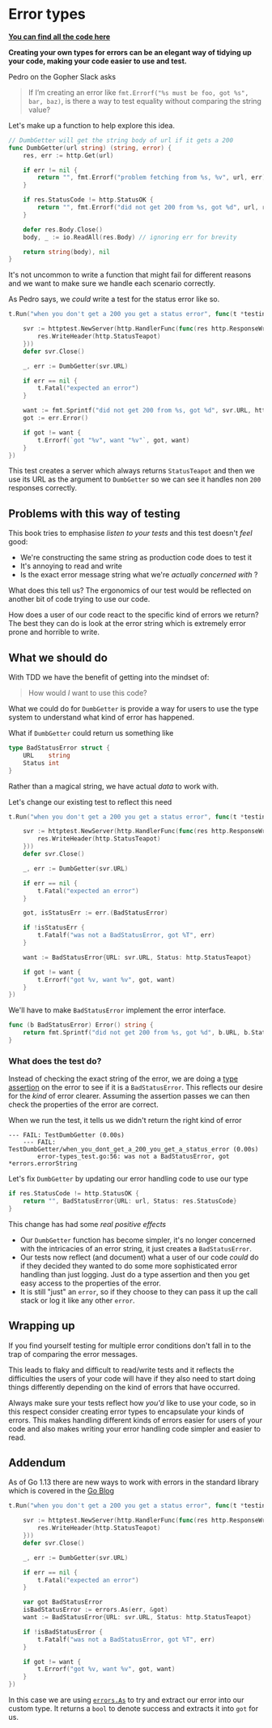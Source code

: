# Error types

**[You can find all the code here](https://github.com/quii/learn-go-with-tests/tree/main/q-and-a/error-types)**

**Creating your own types for errors can be an elegant way of tidying up your code, making your code easier to use and test.**

Pedro on the Gopher Slack asks

> If I’m creating an error like `fmt.Errorf("%s must be foo, got %s", bar, baz)`, is there a way to test equality without comparing the string value?

Let's make up a function to help explore this idea.

```go
// DumbGetter will get the string body of url if it gets a 200
func DumbGetter(url string) (string, error) {
	res, err := http.Get(url)

	if err != nil {
		return "", fmt.Errorf("problem fetching from %s, %v", url, err)
	}

	if res.StatusCode != http.StatusOK {
		return "", fmt.Errorf("did not get 200 from %s, got %d", url, res.StatusCode)
	}

	defer res.Body.Close()
	body, _ := io.ReadAll(res.Body) // ignoring err for brevity

	return string(body), nil
}
```

It's not uncommon to write a function that might fail for different reasons and we want to make sure we handle each scenario correctly.

As Pedro says, we _could_ write a test for the status error like so.

```go
t.Run("when you don't get a 200 you get a status error", func(t *testing.T) {

	svr := httptest.NewServer(http.HandlerFunc(func(res http.ResponseWriter, req *http.Request) {
		res.WriteHeader(http.StatusTeapot)
	}))
	defer svr.Close()

	_, err := DumbGetter(svr.URL)

	if err == nil {
		t.Fatal("expected an error")
	}

	want := fmt.Sprintf("did not get 200 from %s, got %d", svr.URL, http.StatusTeapot)
	got := err.Error()

	if got != want {
		t.Errorf(`got "%v", want "%v"`, got, want)
	}
})
```

This test creates a server which always returns `StatusTeapot` and then we use its URL as the argument to `DumbGetter` so we can see it handles non `200` responses correctly.

## Problems with this way of testing

This book tries to emphasise _listen to your tests_ and this test doesn't _feel_ good:

- We're constructing the same string as production code does to test it
- It's annoying to read and write
- Is the exact error message string what we're _actually concerned with_ ?

What does this tell us? The ergonomics of our test would be reflected on another bit of code trying to use our code.

How does a user of our code react to the specific kind of errors we return? The best they can do is look at the error string which is extremely error prone and horrible to write.

## What we should do

With TDD we have the benefit of getting into the mindset of:

> How would _I_ want to use this code?

What we could do for `DumbGetter` is provide a way for users to use the type system to understand what kind of error has happened.

What if `DumbGetter` could return us something like

```go
type BadStatusError struct {
	URL    string
	Status int
}
```

Rather than a magical string, we have actual _data_ to work with.

Let's change our existing test to reflect this need

```go
t.Run("when you don't get a 200 you get a status error", func(t *testing.T) {

	svr := httptest.NewServer(http.HandlerFunc(func(res http.ResponseWriter, req *http.Request) {
		res.WriteHeader(http.StatusTeapot)
	}))
	defer svr.Close()

	_, err := DumbGetter(svr.URL)

	if err == nil {
		t.Fatal("expected an error")
	}

	got, isStatusErr := err.(BadStatusError)

	if !isStatusErr {
		t.Fatalf("was not a BadStatusError, got %T", err)
	}

	want := BadStatusError{URL: svr.URL, Status: http.StatusTeapot}

	if got != want {
		t.Errorf("got %v, want %v", got, want)
	}
})
```

We'll have to make `BadStatusError` implement the error interface.

```go
func (b BadStatusError) Error() string {
	return fmt.Sprintf("did not get 200 from %s, got %d", b.URL, b.Status)
}
```

### What does the test do?

Instead of checking the exact string of the error, we are doing a [type assertion](https://tour.golang.org/methods/15) on the error to see if it is a `BadStatusError`. This reflects our desire for the _kind_ of error clearer. Assuming the assertion passes we can then check the properties of the error are correct.

When we run the test, it tells us we didn't return the right kind of error

```
--- FAIL: TestDumbGetter (0.00s)
    --- FAIL: TestDumbGetter/when_you_dont_get_a_200_you_get_a_status_error (0.00s)
    	error-types_test.go:56: was not a BadStatusError, got *errors.errorString
```

Let's fix `DumbGetter` by updating our error handling code to use our type

```go
if res.StatusCode != http.StatusOK {
	return "", BadStatusError{URL: url, Status: res.StatusCode}
}
```

This change has had some _real positive effects_

- Our `DumbGetter` function has become simpler, it's no longer concerned with the intricacies of an error string, it just creates a `BadStatusError`.
- Our tests now reflect (and document) what a user of our code _could_ do if they decided they wanted to do some more sophisticated error handling than just logging. Just do a type assertion and then you get easy access to the properties of the error.
- It is still "just" an `error`, so if they choose to they can pass it up the call stack or log it like any other `error`.

## Wrapping up

If you find yourself testing for multiple error conditions don't fall in to the trap of comparing the error messages.

This leads to flaky and difficult to read/write tests and it reflects the difficulties the users of your code will have if they also need to start doing things differently depending on the kind of errors that have occurred.

Always make sure your tests reflect how _you'd_ like to use your code, so in this respect consider creating error types to encapsulate your kinds of errors. This makes handling different kinds of errors easier for users of your code and also makes writing your error handling code simpler and easier to read.

## Addendum

As of Go 1.13 there are new ways to work with errors in the standard library which is covered in the [Go Blog](https://blog.golang.org/go1.13-errors)

```go
t.Run("when you don't get a 200 you get a status error", func(t *testing.T) {

	svr := httptest.NewServer(http.HandlerFunc(func(res http.ResponseWriter, req *http.Request) {
		res.WriteHeader(http.StatusTeapot)
	}))
	defer svr.Close()

	_, err := DumbGetter(svr.URL)

	if err == nil {
		t.Fatal("expected an error")
	}

	var got BadStatusError
	isBadStatusError := errors.As(err, &got)
	want := BadStatusError{URL: svr.URL, Status: http.StatusTeapot}

	if !isBadStatusError {
		t.Fatalf("was not a BadStatusError, got %T", err)
	}

	if got != want {
		t.Errorf("got %v, want %v", got, want)
	}
})
```

In this case we are using [`errors.As`](https://pkg.go.dev/errors#example-As) to try and extract our error into our custom type. It returns a `bool` to denote success and extracts it into `got` for us.
